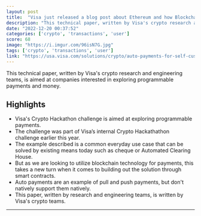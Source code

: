 ```yaml
---
layout: post
title:  "Visa just released a blog post about Ethereum and how Blockchains can help with payments"
description: "This technical paper, written by Visa's crypto research and engineering teams, is aimed at companies interested in exploring programmable payments and money."
date: "2022-12-20 00:37:52"
categories: ['crypto', 'transactions', 'user']
score: 68
image: "https://i.imgur.com/96isN7G.jpg"
tags: ['crypto', 'transactions', 'user']
link: "https://usa.visa.com/solutions/crypto/auto-payments-for-self-custodial-wallets.html"
---
```


This technical paper, written by Visa's crypto research and engineering teams, is aimed at companies interested in exploring programmable payments and money.

## Highlights

- Visa's Crypto Hackathon challenge is aimed at exploring programmable payments.
- The challenge was part of Visa’s internal Crypto Hackathathon challenge earlier this year.
- The example described is a common everyday use case that can be solved by existing means today such as cheque or Automated Clearing House.
- But as we are looking to utilize blockchain technology for payments, this takes a new turn when it comes to building out the solution through smart contracts.
- Auto payments are an example of pull and push payments, but don't natively support them natively.
- This paper, written by research and engineering teams, is written by Visa's crypto teams.

---
